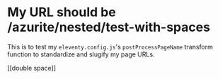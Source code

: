 # My URL should be /azurite/nested/test-with-spaces

This is to test my `eleventy.config.js`'s `postProcessPageName` transform function to standardize and slugify my page URLs.

[[double  space]]
